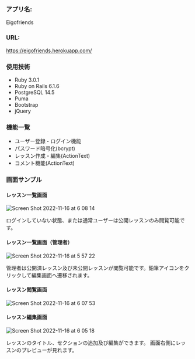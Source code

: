 ### アプリ名:
Eigofriends

### URL:
https://eigofriends.herokuapp.com/

### 使用技術
- Ruby 3.0.1
- Ruby on Rails 6.1.6
- PostgreSQL 14.5
- Puma
- Bootstrap
- jQuery

### 機能一覧
- ユーザー登録・ログイン機能
- パスワード暗号化(bcrypt)
- レッスン作成・編集(ActionText)
- コメント機能(ActionText)

### 画面サンプル
#### レッスン一覧画面

![Screen Shot 2022-11-16 at 6 08 14](https://user-images.githubusercontent.com/26423484/202027479-9f99f368-bf09-4612-9b80-5d2b1fb014b2.png)

ログインしていない状態、または通常ユーザーは公開レッスンのみ閲覧可能です。

#### レッスン一覧画面（管理者）

![Screen Shot 2022-11-16 at 5 57 22](https://user-images.githubusercontent.com/26423484/202027774-cb4a026f-b46c-49d8-86a9-89916c207c8f.png)

管理者は公開済レッスン及び未公開レッスンが閲覧可能です。鉛筆アイコンをクリックして編集画面へ遷移されます。


#### レッスン閲覧画面

![Screen Shot 2022-11-16 at 6 07 53](https://user-images.githubusercontent.com/26423484/202027807-f498c5cc-29ca-47c4-9fb1-9ad75a98d566.png)

#### レッスン編集画面

![Screen Shot 2022-11-16 at 6 05 18](https://user-images.githubusercontent.com/26423484/202027836-02fc006a-34c4-434b-9acb-f6ed6071c82e.png)

レッスンのタイトル、セクションの追加及び編集ができます。
画面右側にレッスンのプレビューが見れます。

